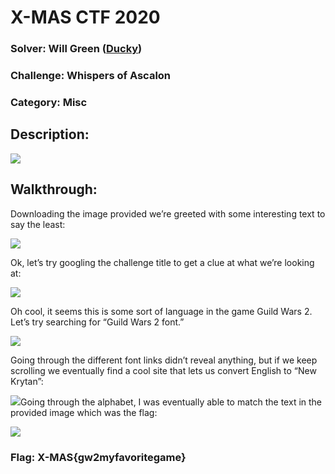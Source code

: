 ﻿# X-MAS CTF 2020 

### Solver: Will Green ([Ducky](https://github.com/wlg0005)) 
### Challenge: Whispers of Ascalon 
### Category: Misc 

## Description: 

![](Whispers%20of%20Ascalon%20Writeup.001.png)

## Walkthrough: 

Downloading the image provided we’re greeted with some interesting text to say the least: 

![](Whispers%20of%20Ascalon%20Writeup.002.png)

Ok, let’s try googling the challenge title to get a clue at what we’re looking at: 

![](Whispers%20of%20Ascalon%20Writeup.003.png)

Oh cool, it seems this is some sort of language in the game Guild Wars 2. Let’s try searching for “Guild Wars 2 font.” 

![](Whispers%20of%20Ascalon%20Writeup.004.png)

Going through the different font links didn’t reveal anything, but if we keep scrolling we eventually find a cool site that lets us convert English to “New Krytan”: 

![](Whispers%20of%20Ascalon%20Writeup.005.png)Going through the alphabet, I was eventually able to match the text in the provided image which was the flag: 

![](Whispers%20of%20Ascalon%20Writeup.006.png)

### Flag: X-MAS{gw2myfavoritegame} 
